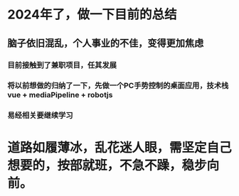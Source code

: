 # 2024年了，做一下目前的总结
## 脑子依旧混乱，个人事业的不佳，变得更加焦虑
### 目前接触到了兼职项目，任其发展
### 将以前想做的归纳了一下，先做一个PC手势控制的桌面应用，技术栈vue + mediaPipeline + robotjs
### 易经相关要继续学习


# 道路如履薄冰，乱花迷人眼，需坚定自己想要的，按部就班，不急不躁，稳步向前。